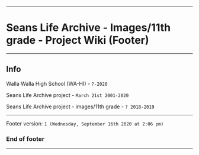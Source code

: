 
***

# Seans Life Archive - Images/11th grade - Project Wiki (Footer)

***

## Info

Walla Walla High School (WA-HI) - `?-2020`

Seans Life Archive project - `March 21st 2001-2020`

Seans Life Archive project - images/11th grade - `? 2018-2019`

***

Footer version: `1 (Wednesday, September 16th 2020 at 2:06 pm)`

### End of footer

***
